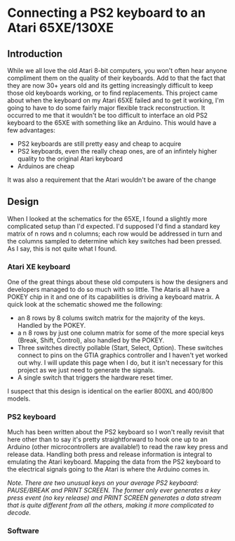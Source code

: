 # Connecting a PS2 keyboard to an Atari 65XE/130XE

## Introduction
While we all love the old Atari 8-bit computers, you won't often hear anyone compliment them on the quality of their keyboards. Add to that the fact that they are now 30+ years old and its getting increasingly difficult to keep those old keyboards working, or to find replacements. This project came about when the keyboard on my Atari 65XE failed and to get it working, I'm going to have to do some fairly major flexible track reconstruction. It occurred to me that it wouldn't be too difficult to interface an old PS2 keyboard to the 65XE with something like an Arduino. This would have a few advantages:

- PS2 keyboards are still pretty easy and cheap to acquire
 - PS2 keyboards, even the really cheap ones, are of an infintely higher quality to the original Atari keyboard
 - Arduinos are cheap

It was also a requirement that the Atari wouldn't be aware of the change

## Design
When I looked at the schematics for the 65XE, I found a slightly more complicated setup than I'd expected. I'd supposed I'd find a standard key matrix of n rows and n columns; each row would be addressed in turn and the columns sampled to determine which key switches had been pressed. As I say, this is not quite what I found.

### Atari XE keyboard
One of the great things about these old computers is how the designers and developers managed to do so much with so little. The Ataris all have a POKEY chip in it and one of its capabilities is driving a keyboard matrix. A quick look at the schematic showed me the following:

 - an 8 rows by 8 colums switch matrix for the majority of the keys. Handled by the POKEY.
 - a n 8 rows by just one column matrix for some of the more special keys (Break, Shift, Control), also handled by the POKEY.
 - Three switches directly pollable (Start, Select, Option). These switches connect to pins on the GTIA graphics controller and I haven't yet worked out why. I will update this page when I do, but it isn't necessary for this project as we just need to generate the signals.
 - A single switch that triggers the hardware reset timer.
 
I suspect that this design is identical on the earlier 800XL and 400/800 models.

### PS2 keyboard
Much has been written about the PS2 keyboard so I won't really revisit that here other than to say it's pretty straightforward to hook one up to an Arduino (other microcontrollers are available!) to read the raw key press and release data. Handling both press and release information is integral to emulating the Atari keyboard. Mapping the data from the PS2 keyboard to the electrical signals going to the Atari is where the Arduino comes in.

_Note. There are two unusual keys on your average PS2 keyboard: PAUSE/BREAK and PRINT SCREEN. The former only ever generates a key press event (no key release) and PRINT SCREEN generates a data stream that is quite different from all the others, making it more complicated to decode._

### Software
